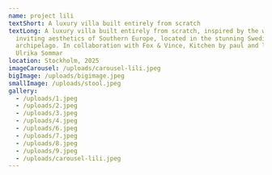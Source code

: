 ```yaml
---
name: project lili
textShort: A luxury villa built entirely from scratch
textLong: A luxury villa built entirely from scratch, inspired by the warm and
  inviting aesthetics of Southern Europe, located in the stunning Swedish
  archipelago. In collaboration with Fox & Vince, Kitchen by paul and landscape architect
  Ulrika Sommar
location: Stockholm, 2025
imageCarousel: /uploads/carousel-lili.jpeg
bigImage: /uploads/bigimage.jpeg
smallImage: /uploads/stool.jpeg
gallery:
  - /uploads/1.jpeg
  - /uploads/2.jpeg
  - /uploads/3.jpeg
  - /uploads/4.jpeg
  - /uploads/6.jpeg
  - /uploads/7.jpeg
  - /uploads/8.jpeg
  - /uploads/9.jpeg
  - /uploads/carousel-lili.jpeg
---
```

